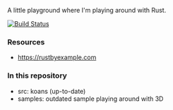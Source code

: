A little playground where I'm playing around with Rust.

[![Build Status](https://travis-ci.org/thbar/rust-playground.svg?branch=master)](https://travis-ci.org/thbar/rust-playground)

### Resources

* https://rustbyexample.com

### In this repository

* src: koans (up-to-date)
* samples: outdated sample playing around with 3D

